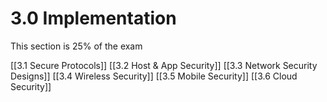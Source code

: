 # 3.0 Implementation
This section is 25% of the exam

[[3.1 Secure Protocols]]
[[3.2 Host & App Security]]
[[3.3 Network Security Designs]]
[[3.4 Wireless Security]]
[[3.5 Mobile Security]]
[[3.6 Cloud Security]]
